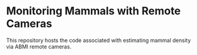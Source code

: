 # Monitoring Mammals with Remote Cameras

This repository hosts the code associated with estimating mammal density via ABMI remote cameras. 
